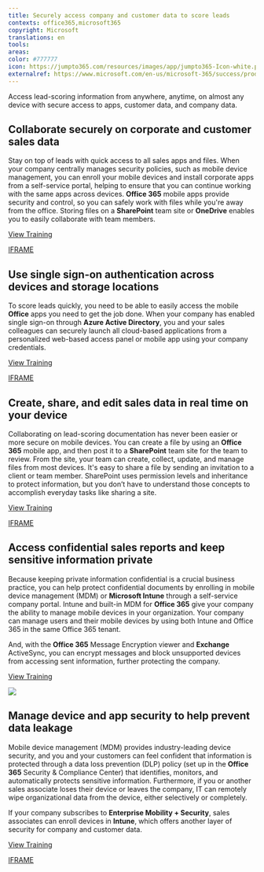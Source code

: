 ```yaml
---
title: Securely access company and customer data to score leads
contexts: office365,microsoft365
copyright: Microsoft
translations: en
tools: 
areas: 
color: #777777
icon: https://jumpto365.com/resources/images/app/jumpto365-Icon-white.png
externalref: https://www.microsoft.com/en-us/microsoft-365/success/productivitylibrary/securely-access-company-and-customer-data-to-score-leads
---
```

Access lead-scoring information from anywhere, anytime, on almost any device with secure access to apps, customer data, and company data.


## Collaborate securely on corporate and customer sales data

Stay on top of leads with quick access to all sales apps and files. When your company centrally manages security policies, such as mobile device management, you can enroll your mobile devices and install corporate apps from a self-service portal, helping to ensure that you can continue working with the same apps across devices. **Office 365** mobile apps provide security and control, so you can safely work with files while you're away from the office. Storing files on a **SharePoint** team site or **OneDrive** enables you to easily collaborate with team members.

[View Training](https://support.office.com/article/Enroll-your-mobile-device-in-Office-365-c8ac722d-dcaf-4135-8345-3e6327f5d3c5)

[IFRAME](https://www.microsoft.com/en-us/videoplayer/embed/RE1TucK)

## Use single sign-on authentication across devices and storage locations

To score leads quickly, you need to be able to easily access the mobile **Office** apps you need to get the job done. When your company has enabled single sign-on through **Azure Active Directory**, you and your sales colleagues can securely launch all cloud-based applications from a personalized web-based access panel or mobile app using your company credentials.

[View Training](https://azure.microsoft.com/overview/what-is-azure/)

[IFRAME](https://www.microsoft.com/en-us/videoplayer/embed/RE1U9Pw)

## Create, share, and edit sales data in real time on your device

Collaborating on lead-scoring documentation has never been easier or more secure on mobile devices. You can create a file by using an **Office 365** mobile app, and then post it to a **SharePoint** team site for the team to review. From the site, your team can create, collect, update, and manage files from most devices. It's easy to share a file by sending an invitation to a client or team member. SharePoint uses permission levels and inheritance to protect information, but you don’t have to understand those concepts to accomplish everyday tasks like sharing a site.

[View Training](https://support.office.com/article/Collaborate-with-team-content-using-SharePoint-Online-2dd9aeff-7749-4b78-9696-eb0f6267f1f5)

[IFRAME](https://www.microsoft.com/en-us/videoplayer/embed/RE1UCma)

## Access confidential sales reports and keep sensitive information private

Because keeping private information confidential is a crucial business practice, you can help protect confidential documents by enrolling in mobile device management (MDM) or **Microsoft Intune** through a self-service company portal. Intune and built-in MDM for **Office 365** give your company the ability to manage mobile devices in your organization. Your company can manage users and their mobile devices by using both Intune and Office 365 in the same Office 365 tenant.

And, with the **Office 365** Message Encryption viewer and **Exchange** ActiveSync, you can encrypt messages and block unsupported devices from accessing sent information, further protecting the company.

[View Training](https://support.office.com/article/Enroll-your-mobile-device-in-Office-365-c8ac722d-dcaf-4135-8345-3e6327f5d3c5)

![](http://img-prod-cms-rt-microsoft-com.akamaized.net/cms/api/am/imageFileData/RE1Yc3v?ver=1212)

## Manage device and app security to help prevent data leakage

Mobile device management (MDM) provides industry-leading device security, and you and your customers can feel confident that information is protected through a data loss prevention (DLP) policy (set up in the **Office 365** Security & Compliance Center) that identifies, monitors, and automatically protects sensitive information. Furthermore, if you or another sales associate loses their device or leaves the company, IT can remotely wipe organizational data from the device, either selectively or completely.

If your company subscribes to **Enterprise Mobility + Security**, sales associates can enroll devices in **Intune**, which offers another layer of security for company and customer data.  

[View Training](https://support.office.com/article/Manage-devices-enrolled-in-Mobile-Device-Management-in-Office-365-28dd276b-beeb-4c5b-8b22-7551186127fe)

[IFRAME](https://www.microsoft.com/en-us/videoplayer/embed/RE1UCle)

